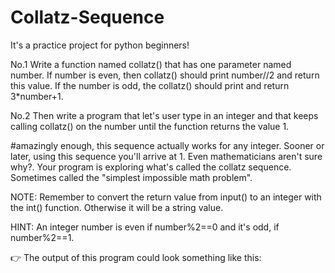 # Collatz-Sequence
It's a practice project for python beginners! 

No.1 Write a function named collatz() that has one parameter named number. If number is even, then collatz() should print number//2 and return this value. 
If the number is odd, the collatz() should print and return 3*number+1.

No.2 Then write a program that let's user type in an integer and that keeps calling collatz() on the number until the function returns the value 1.

#amazingly enough, this sequence actually works for any integer. Sooner or later, using this sequence you'll arrive at 1. Even mathematicians aren't sure why?. Your program is exploring what's called the collatz sequence. Sometimes called the "simplest impossible math problem".

NOTE: Remember to convert the return value from input() to an integer with the int() function. Otherwise it will be a string value.

HINT: An integer number is even if number%2==0 and it's odd, if number%2==1.

👉 The output of this program could look something like this:

 
